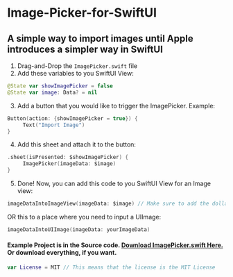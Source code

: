 # Image-Picker-for-SwiftUI

## A simple way to import images until Apple introduces a simpler way in SwiftUI

1. Drag-and-Drop the `ImagePicker.swift` file
2. Add these variables to you SwiftUI View:
```swift
@State var showImagePicker = false
@State var image: Data? = nil
```
3. Add a button that you would like to trigger the ImagePicker. Example:
```swift
Button(action: {showImagePicker = true}) {
     Text("Import Image")
}
```
4. Add this sheet and attach it to the button:
```swift
.sheet(isPresented: $showImagePicker) {
     ImagePicker(imageData: $image)
}
```
5. Done! Now, you can add this code to you SwiftUI View for an Image view:

 ```swift
 imageDataIntoImageView(imageData: $image) // Make sure to add the dollar sign
 ```

OR this to a place where you need to input a UIImage:
```swift 
imageDataIntoUIImage(imageData: yourImageData)
``` 

#### Example Project is in the Source code. [Download ImagePicker.swift Here.](https://github.com/savagegod22/Image-Picker-for-SwiftUI/releases/tag/v1.0) Or download everything, if you want.
```swift
var License = MIT // This means that the license is the MIT License
```
